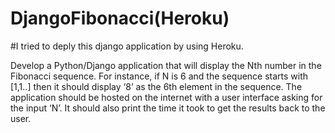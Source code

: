 # DjangoFibonacci(Heroku)
#I tried to deply this django application by using Heroku.

Develop a Python/Django application that will display the Nth number in the Fibonacci sequence. For instance, if N is 6 and the sequence starts with [1,1..] then it should display ‘8’ as the 6th element in the sequence. The application should be hosted on the internet with a user interface asking for the input ‘N’. It should also print the time it took to get the results back to the user.




